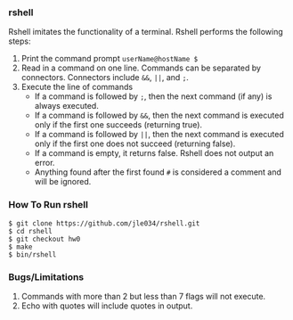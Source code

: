 ### rshell
Rshell imitates the functionality of a terminal. Rshell performs the following steps:

1. Print the command prompt
	`userName@hostName $` 
2. Read in a command on one line. Commands can be separated by connectors.
Connectors include `&&`, `||`, and `;`.
3. Execute the line of commands
	- If a command is followed by `;`, then the next command (if any) is always executed.
	- If a command is followed by `&&`, then the next command is executed only if the first one succeeds (returning true).
	- If a command is followed by `||`, then the next command is executed only if the first one does not succeed (returning false).
	- If a command is empty, it returns false. Rshell does not output an error. 
	- Anything found after the first found `#` is considered a comment and will be ignored. 

### How To Run rshell
```
$ git clone https://github.com/jle034/rshell.git
$ cd rshell
$ git checkout hw0
$ make
$ bin/rshell
```

### Bugs/Limitations
1. Commands with more than 2 but less than 7 flags will not execute.
2. Echo with quotes will include quotes in output.

